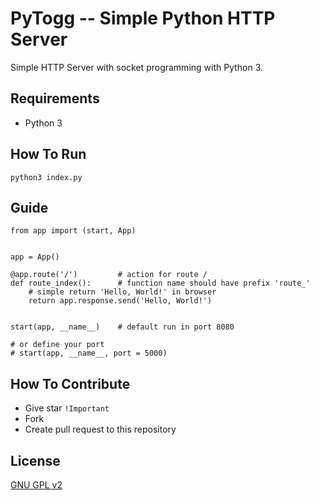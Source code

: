 PyTogg -- Simple Python HTTP Server
=====================

Simple HTTP Server with socket programming with Python 3.

## Requirements
 - Python 3

## How To Run
```
python3 index.py
```

## Guide
```
from app import (start, App)


app = App()

@app.route('/')         # action for route /
def route_index():      # function name should have prefix 'route_'
    # simple return 'Hello, World!' in browser
    return app.response.send('Hello, World!')


start(app, __name__)    # default run in port 8080

# or define your port
# start(app, __name__, port = 5000)
```

## How To Contribute
 - Give star `!Important`
 - Fork
 - Create pull request to this repository

## License
[GNU GPL v2](https://github.com/mgilangjanuar/py-simple-http-server/blob/master/LICENSE.md)
